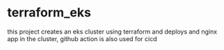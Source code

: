 # terraform_eks
this project creates an eks cluster using terraform and deploys and nginx app in the cluster,
github action is also used for cicd
